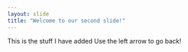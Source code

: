 ```yaml
---
layout: slide
title: "Welcome to our second slide!"
---
```

This is the stuff I have added
Use the left arrow to go back!
